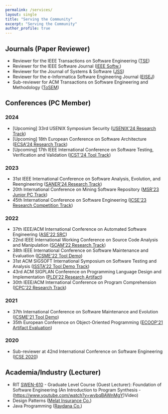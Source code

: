 ```yaml
---
permalink: /services/
layout: single
title: "Serving the Community"
excerpt: "Serving the Community"
author_profile: true
---
```

 
## Journals (Paper Reviewer)
- Reviewer for the IEEE Transactions on Software Engineering \([TSE](https://ieeexplore.ieee.org/xpl/RecentIssue.jsp?punumber=32))
- Reviewer for the IEEE Software Journal \([IEEE Softw.](https://ieeexplore.ieee.org/xpl/RecentIssue.jsp?punumber=52))
- Reviewer for the Journal of Systems & Software \([JSS](https://www.journals.elsevier.com/journal-of-systems-and-software))
- Reviewer for the e-Informatica Software Engineering Journal \([EISEJ](https://www.e-informatyka.pl))
- Sub-reviewer for ACM Transactions on Software Engineering and Methodology \([ToSEM](https://dl.acm.org/journal/tosem))

## Conferences (PC Member)

### 2024
- [Upcoming] 33rd USENIX Symposium Security \([USENIX'24 Research Track](https://www.usenix.org/conference/usenixsecurity24/call-for-papers))
- [Upcoming] 18th European Conference on Software Architecture \([ECSA'24 Research Track](https://conf.researchr.org/track/ecsa-2024/ecsa-2024-research-papers))
- [Upcoming] 17th IEEE International Conference on Software Testing, Verification and Validation \([ICST'24 Tool Track](https://conf.researchr.org/track/icst-2024/icst-2024-testing-tool-demo#ICST-2024-Testing-Tools-and-Demonstration-Call-for-Papers))

### 2023
- 31st IEEE International Conference on Software Analysis, Evolution, and Reengineering \([SANER'24 Research Track](https://conf.researchr.org/track/saner-2024/saner-2024-papers))
- 20th International Conference on Mining Software Repository \([MSR'23 Junior PC Track](https://conf.researchr.org/home/msr-2023))
- 45th International Conference on Software Engineering \([ICSE'23 Research Competition Track](https://conf.researchr.org/track/icse-2023/icse-2023-SRC))
 
### 2022
- 37th IEEE/ACM International Conference on Automated Software Engineering \([ASE'22 SRC](https://conf.researchr.org/track/ase-2022/ase-2022-student-research-competition))
- 22nd IEEE International Working Conference on Source Code Analysis and Manipulation \([SCAM'22 Research Track](http://www.ieee-scam.org/2022/#cfpresearchtrack))
- 38th IEEE International Conference on Software Maintenance and Evaluation \([ICSME'22 Tool Demo](https://cyprusconferences.org/icsme2022/tool-demo-track/))
- 31st ACM SIGSOFT International Symposium on Software Testing and Analysis \([ISSTA'22 Tool Demo Track](https://conf.researchr.org/track/issta-2022/issta-2022-tool-demonstrations))
- 43rd ACM SIGPLAN Conference on Programming Language Design and Implementation \([PLDI'22 Research Artifact](https://pldi22.sigplan.org/track/pldi-2022-PLDI-Research-Artifacts))
- 30th IEEE/ACM International Conference on Program Comprehension \([ICPC'22 Research Track](https://conf.researchr.org/committee/icpc-2022/icpc-2022-research-program-committee))
 
### 2021
- 37th International Conference on Software Maintenance and Evolution \([ICSME'21 Tool Demo](https://icsme2021.github.io/ProgramCommittee.html))
- 35th European Conference on Object-Oriented Programming \([ECOOP'21 Artifact Evaluation](https://2021.ecoop.org/track/ecoop-2021-ecoop-artifacts))
 
### 2020
- Sub-reviewer at 42nd International Conference on Software Engineering \([ICSE 2020](https://conf.researchr.org/home/icse-2020))
 
## Academia/Industry (Lecturer)
- RIT [SWEN-610](http://www.se.rit.edu/~swen-610/index.html) - Graduate Level Course \(Guest Lecturer): Foundation of Software Engineering \(An Introduction to Program Synthesis - (https://www.youtube.com/watch?v=wvbqBAWnMgY)Video)
- Design Patterns \([Melat Insurance Co.](http://www.melat.ir))
- Java Programming \([Raydana Co.](http://www.raydana.com))
